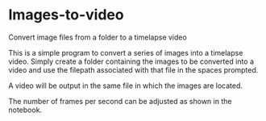 # Images-to-video
Convert image files from a folder to a timelapse video

This is a simple program to convert a series of images into a timelapse video. Simply create a folder containing the images to be converted into a video and use the filepath associated with that file in the spaces prompted.

A video will be output in the same file in which the images are located.

The number of frames per second can be adjusted as shown in the notebook. 
